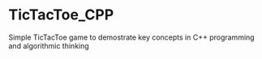 # TicTacToe_CPP
Simple TicTacToe game to demostrate key concepts in C++ programming and algorithmic thinking 
